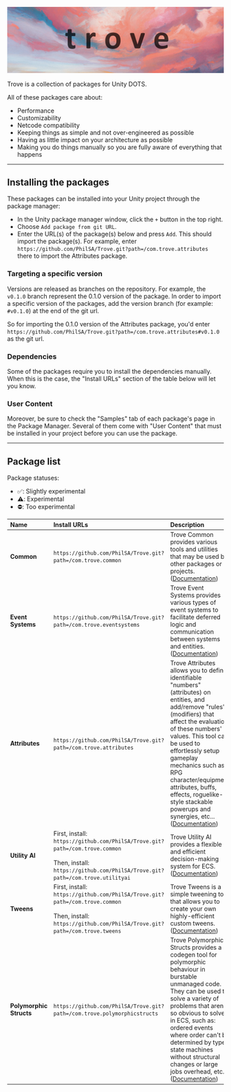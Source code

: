 ![](./trove_header.png)

Trove is a collection of packages for Unity DOTS.

All of these packages care about:
* Performance
* Customizability
* Netcode compatibility
* Keeping things as simple and not over-engineered as possible 
* Having as little impact on your architecture as possible
* Making you do things manually so you are fully aware of everything that happens

----------------------------

## Installing the packages

These packages can be installed into your Unity project through the package manager:
* In the Unity package manager window, click the `+` button in the top right.
* Choose `Add package from git URL`.
* Enter the URL(s) of the package(s) below and press `Add`. This should import the package(s). For example, enter `https://github.com/PhilSA/Trove.git?path=/com.trove.attributes` there to import the Attributes package.


### Targeting a specific version

Versions are released as branches on the repository. For example, the `v0.1.0` branch represent the 0.1.0 version of the package. In order to import a specific version of the packages, add the version branch (for example: `#v0.1.0`) at the end of the git url.

So for importing the 0.1.0 version of the Attributes package, you'd enter `https://github.com/PhilSA/Trove.git?path=/com.trove.attributes#v0.1.0` as the git url.


### Dependencies

Some of the packages require you to install the dependencies manually. When this is the case, the "Install URLs" section of the table below will let you know.


### User Content
Moreover, be sure to check the "Samples" tab of each package's page in the Package Manager. Several of them come with "User Content" that must be installed in your project before you can use the package.

----------------------------

## Package list

Package statuses:
* ✅: Slightly experimental
* ⚠️: Experimental
* ⛔: Too experimental


| **Name** | **Install URLs** | **Description** | **Status** |
| :--- | :--- | :--- | :--- |
| **Common** | `https://github.com/PhilSA/Trove.git?path=/com.trove.common` | Trove Common provides various tools and utilities that may be used by other packages or projects. <br> ([Documentation](./com.trove.common/Documentation~/index.md)) | ✅ |
| **Event Systems** | `https://github.com/PhilSA/Trove.git?path=/com.trove.eventsystems` | Trove Event Systems provides various types of event systems to facilitate deferred logic and communication between systems and entities. <br> ([Documentation](./com.trove.eventsystems/Documentation~/index.md)) | ✅ |
| **Attributes** | `https://github.com/PhilSA/Trove.git?path=/com.trove.attributes` | Trove Attributes allows you to define identifiable "numbers" (attributes) on entities, and add/remove "rules" (modifiers) that affect the evaluation of these numbers' values. This tool can be used to effortlessly setup gameplay mechanics such as RPG character/equipment attributes, buffs, effects, roguelike-style stackable powerups and synergies, etc... <br> ([Documentation](./com.trove.attributes/Documentation~/index.md)) | ⚠️ |
| **Utility AI** | First, install: <br> `https://github.com/PhilSA/Trove.git?path=/com.trove.common` <br><br> Then, install: <br> `https://github.com/PhilSA/Trove.git?path=/com.trove.utilityai` | Trove Utility AI provides a flexible and efficient decision-making system for ECS. <br> ([Documentation](./com.trove.utilityai/Documentation~/index.md)) | ⚠️ |
| **Tweens** | First, install: <br> `https://github.com/PhilSA/Trove.git?path=/com.trove.common` <br><br> Then, install: <br> `https://github.com/PhilSA/Trove.git?path=/com.trove.tweens` | Trove Tweens is a simple tweening tool that allows you to create your own highly-efficient custom tweens. <br> ([Documentation](./com.trove.tweens/Documentation~/index.md)) | ⚠️ |
| **Polymorphic Structs** | `https://github.com/PhilSA/Trove.git?path=/com.trove.polymorphicstructs` | Trove Polymorphic Structs provides a codegen tool for polymorphic behaviour in burstable unmanaged code. They can be used to solve a variety of problems that aren't so obvious to solve in ECS, such as: ordered events where order can't be determined by type, state machines without structural changes or large jobs overhead, etc... <br> ([Documentation](./com.trove.polymorphicstructs/Documentation~/index.md)) | ⚠️ |
